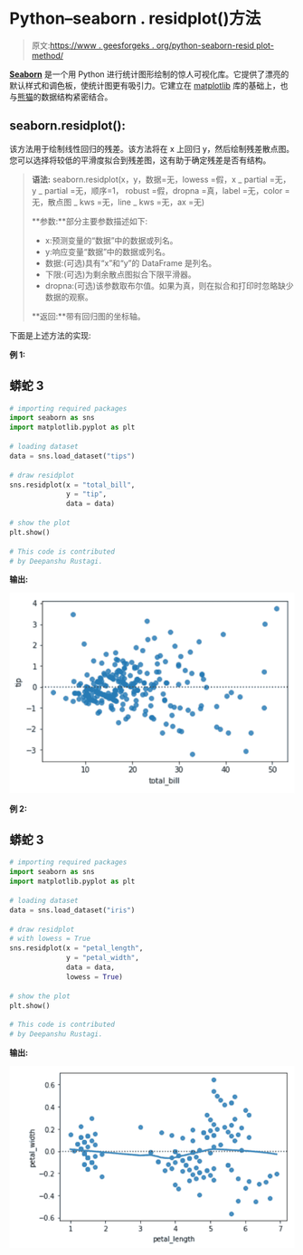 # Python–seaborn . residplot()方法

> 原文:[https://www . geesforgeks . org/python-seaborn-resid plot-method/](https://www.geeksforgeeks.org/python-seaborn-residplot-method/)

[**Seaborn**](https://www.geeksforgeeks.org/plotting-graph-using-seaborn-python/amp/) 是一个用 Python 进行统计图形绘制的惊人可视化库。它提供了漂亮的默认样式和调色板，使统计图更有吸引力。它建立在 [matplotlib](https://www.geeksforgeeks.org/python-introduction-matplotlib/) 库的基础上，也与[熊猫](https://www.geeksforgeeks.org/introduction-to-pandas-in-python/)的数据结构紧密结合。

## seaborn.residplot():

该方法用于绘制线性回归的残差。该方法将在 x 上回归 y，然后绘制残差散点图。您可以选择将较低的平滑度拟合到残差图，这有助于确定残差是否有结构。

> **语法:** seaborn.residplot(x，y，数据=无，lowess =假，x _ partial =无，y _ partial =无，顺序=1，
> robust =假，dropna =真，label =无，color =无，散点图 _ kws =无，line _ kws =无，ax =无)
> 
> **参数:**部分主要参数描述如下:
> 
> *   x:预测变量的“数据”中的数据或列名。
> *   y:响应变量“数据”中的数据或列名。
> *   数据:(可选)具有“x”和“y”的 DataFrame 是列名。
> *   下限:(可选)为剩余散点图拟合下限平滑器。
> *   dropna:(可选)该参数取布尔值。如果为真，则在拟合和打印时忽略缺少数据的观察。
> 
> **返回:**带有回归图的坐标轴。

下面是上述方法的实现:

**例 1:**

## 蟒蛇 3

```py
# importing required packages
import seaborn as sns
import matplotlib.pyplot as plt

# loading dataset
data = sns.load_dataset("tips")

# draw residplot
sns.residplot(x = "total_bill",
              y = "tip",
              data = data)

# show the plot
plt.show()

# This code is contributed
# by Deepanshu Rustagi.
```

**输出:**

![](img/33e79a5d653a6b8a0af500a97452dded.png)

**例 2:**

## 蟒蛇 3

```py
# importing required packages
import seaborn as sns
import matplotlib.pyplot as plt

# loading dataset
data = sns.load_dataset("iris")

# draw residplot
# with lowess = True
sns.residplot(x = "petal_length",
              y = "petal_width",
              data = data,
              lowess = True)

# show the plot
plt.show()

# This code is contributed
# by Deepanshu Rustagi.
```

**输出:**

![](img/8d38aaccd3ad0cc738e1b83553508530.png)